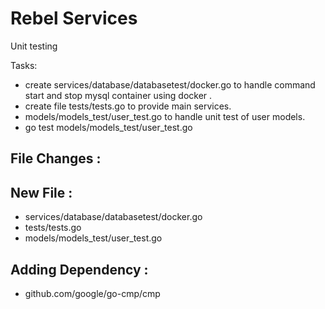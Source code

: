 # Rebel Services

Unit testing

Tasks:
- create services/database/databasetest/docker.go to handle command start and stop mysql container using docker .
- create file tests/tests.go to provide main services.
- models/models_test/user_test.go to handle unit test of user models.
- go test models/models_test/user_test.go 

## File Changes :


## New File :
- services/database/databasetest/docker.go
- tests/tests.go
- models/models_test/user_test.go

## Adding Dependency :
- github.com/google/go-cmp/cmp